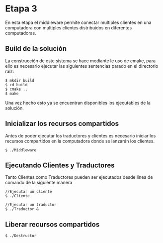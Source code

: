# Etapa 3

En esta etapa el middleware permite conectar multiples clientes en una computadora con multiples clientes distribuidos en diferentes computadoras.

## Build de la solución

La construcción de este sistema se hace mediante le uso de cmake, para ello es necesario ejecutar las siguientes sentencias parado en el directorio raíz:

```{r, engine='bash'}
$ mkdir build
$ cd build
$ cmake ..
$ make
```
Una vez hecho esto ya se encuentran disponibles los ejecutables de la solución.

## Inicializar los recursos compartidos 

Antes de poder ejecutar los traductores y clientes es necesario iniciar los recursos compartidos en la computadora donde se lanzarán los clientes.
```{r, engine='bash'}
$ ./Middleware 
```


## Ejecutando Clientes y Traductores
Tanto Clientes como Traductores pueden ser ejecutados desde linea de comando de la siguiente manera


```{r, engine='bash'}
//Ejecutar un cliente
$ ./Cliente 

//Ejecutar un traductor
$ ./Traductor & 
```

## Liberar recursos compartidos

```{r, engine='bash'}
$ ./Destructor
```